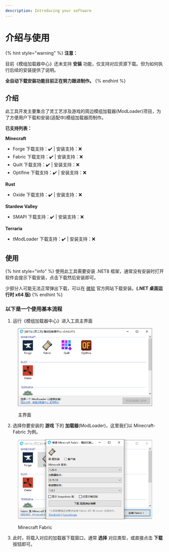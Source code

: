```yaml
---
description: Introducing your software
---
```


# 介绍与使用

{% hint style="warning" %}
**注意：**

目前《模组加载器中心》还未支持 **安装** 功能，仅支持对应资源下载。但为如何执行后续的安装提供了说明。

**全自动下载安装功能目前正在努力跟进制作。**
{% endhint %}

## 介绍

此工具开发主要集合了灵工艺涉及游戏的周边模组加载器(ModLoader)项目，为了方便用户下载和安装(适配中)模组加载器而制作。

**已支持列表：**

**Minecraft**

* Forge 下载支持：✔️ | 安装支持：❌
* Fabric 下载支持：✔️ | 安装支持：❌
* Quilt 下载支持：✔️ | 安装支持：❌
* Optifine 下载支持：✔️ | 安装支持：❌

**Rust**

* Oxide 下载支持：✔️ | 安装支持：❌

**Stardew Valley**

* SMAPI 下载支持：✔️ | 安装支持：❌

**Terraria**

* tModLoader 下载支持：✔️ | 安装支持：❌

## 使用

{% hint style="info" %}
使用此工具需要安装 .NET8 框架，通常没有安装时打开软件会提示下载安装，点击下载然后安装即可。

少部分人可能无法正常弹出下载，可以在 [微软](https://dotnet.microsoft.com/zh-cn/download/dotnet/8.0) 官方网站下载安装。**(.NET 桌面运行时 x64 版)**
{% endhint %}

### 以下是一个使用基本流程

1. 运行《模组加载器中心》进入工具主界面

<figure><img src="../../.gitbook/assets/modloader_center_home.png" alt=""><figcaption><p>主界面</p></figcaption></figure>

2. 选择你要安装的 **游戏** 下的 **加载器**(ModLoader)，这里我们以 Minecraft-Fabric 为例。

<figure><img src="../../.gitbook/assets/modloader_center_minecraft_fabric.png" alt=""><figcaption><p>Minecraft Fabric</p></figcaption></figure>

3. 此时，将载入对应的加载器下载窗口，通常 **选择** 对应类型，或直接点击 **下载** 按钮即可。

